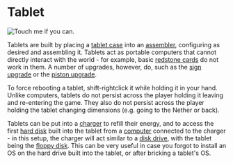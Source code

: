 # Tablet

![Touch me if you can.](item:OpenComputers:item@68)

Tablets are built by placing a [tablet case](tabletCase1.md) into an [assembler](../block/assembler.md), configuring as desired and assembling it. Tablets act as portable computers that cannot directly interact with the world - for example, basic [redstone cards](redstoneCard1.md) do not work in them. A number of upgrades, however, do, such as the [sign upgrade](signUpgrade.md) or the [piston upgrade](pistonUpgrade.md).

To force rebooting a tablet, shift-rightclick it while holding it in your hand. Unlike computers, tablets do not persist across the player holding it leaving and re-entering the game. They also do not persist across the player holding the tablet changing dimensions (e.g. going to the Nether or back).

Tablets can be put into a [charger](../block/charger.md) to refill their energy, and to access the first [hard disk](hdd1.md) built into the tablet from a [computer](../general/computer.md) connected to the charger - in this setup, the charger will act similar to a [disk drive](../block/diskDrive.md), with the tablet being the [floppy disk](floppy.md). This can be very useful in case you forgot to install an OS on the hard drive built into the tablet, or after bricking a tablet's OS.
